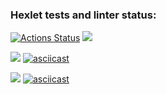 ### Hexlet tests and linter status:
[![Actions Status](https://github.com/Detya9/python-project-49/actions/workflows/hexlet-check.yml/badge.svg)](https://github.com/Detya9/python-project-49/actions)
<a href="https://codeclimate.com/github/Detya9/python-project-49/maintainability"><img src="https://api.codeclimate.com/v1/badges/8f946a3d0094fac015ba/maintainability" /></a>

<a href="https://asciinema.org/a/G9h8lfhQs4eIKrBf4IClHgW3Z" target="_blank"><img src="https://asciinema.org/a/G9h8lfhQs4eIKrBf4IClHgW3Z.svg" /></a>
[![asciicast](https://asciinema.org/a/G9h8lfhQs4eIKrBf4IClHgW3Z.svg)](https://asciinema.org/a/G9h8lfhQs4eIKrBf4IClHgW3Z)

<a href="https://asciinema.org/a/YK3FvcxzaOu0Xvec6yBzc1AfX" target="_blank"><img src="https://asciinema.org/a/YK3FvcxzaOu0Xvec6yBzc1AfX.svg" /></a>
[![asciicast](https://asciinema.org/a/YK3FvcxzaOu0Xvec6yBzc1AfX.svg)](https://asciinema.org/a/YK3FvcxzaOu0Xvec6yBzc1AfX)
